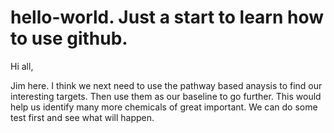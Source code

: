 # hello-world. Just a start to learn how to use github. 

Hi all,

Jim here. I think we next need to use the pathway based anaysis to find our interesting targets. Then use them as our baseline to go further. This would help us identify many more chemicals of great important. We can do some test first and see what will happen.
